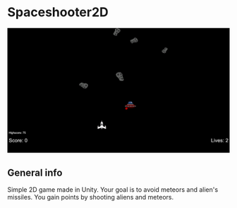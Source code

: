 # Spaceshooter2D

![project image](Assets/imgs/img.png)

## General info
Simple 2D game made in Unity. Your goal is to avoid meteors and alien's missiles. You gain points by shooting aliens and meteors.

